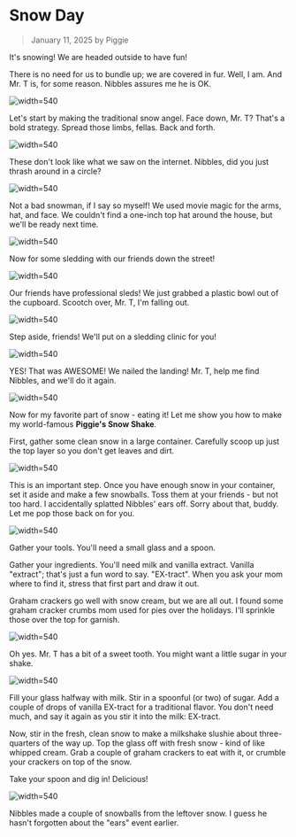 # Snow Day
> January 11, 2025
> by Piggie

It's snowing! We are headed outside to have fun!

There is no need for us to bundle up; we are covered in fur. Well, I am. And Mr. T is, for some reason. Nibbles assures me he is OK.

![width=540](snow.jpg)

Let's start by making the traditional snow angel. Face down, Mr. T? That's a bold strategy. Spread those limbs, fellas. Back and forth.

![width=540](angel1.jpg)

These don't look like what we saw on the internet. Nibbles, did you just thrash around in a circle?

![width=540](angel2.jpg)

Not a bad snowman, if I say so myself! We used movie magic for the arms, hat, and face. We couldn't find a one-inch top hat around the house, but we'll be ready next time.

![width=540](snowman.jpg)

Now for some sledding with our friends down the street!

![width=540](sled1.jpg)

Our friends have professional sleds! We just grabbed a plastic bowl out of the cupboard. Scootch over, Mr. T, I'm falling out.

![width=540](sled2.jpg)

Step aside, friends! We'll put on a sledding clinic for you!

![width=540](sled3.jpg)

YES! That was AWESOME! We nailed the landing! Mr. T, help me find Nibbles, and we'll do it again.

![width=540](sled4.jpg)

Now for my favorite part of snow - eating it! Let me show you how to make my world-famous **Piggie's Snow Shake**.

First, gather some clean snow in a large container. Carefully scoop up just the top layer so you don't get leaves and dirt.

![width=540](shake1.jpg)

This is an important step. Once you have enough snow in your container, set it aside and make a few snowballs. Toss them at your friends - but not too hard. I accidentally splatted Nibbles' ears off. Sorry about that, buddy. Let me pop those back on for you.

![width=540](shake1.5.jpg)

Gather your tools. You'll need a small glass and a spoon.

Gather your ingredients. You'll need milk and vanilla extract. Vanilla "extract"; that's just a fun word to say. "EX-tract". When you ask your mom where to find it, stress that first part and draw it out.

Graham crackers go well with snow cream, but we are all out. I found some graham cracker crumbs mom used for pies over the holidays. I'll sprinkle those over the top for garnish.

![width=540](shake2.jpg)

Oh yes. Mr. T has a bit of a sweet tooth. You might want a little sugar in your shake.

![width=540](shake3.jpg)

Fill your glass halfway with milk. Stir in a spoonful (or two) of sugar. Add a couple of drops of vanilla EX-tract for a traditional flavor. You don't need much, and say it again as you stir it into the milk: EX-tract.

Now, stir in the fresh, clean snow to make a milkshake slushie about three-quarters of the way up. Top the glass off with fresh snow - kind of like whipped cream. Grab a couple of graham crackers to eat with it, or crumble your crackers on top of the snow.

Take your spoon and dig in! Delicious!

![width=540](shake4.jpg)

Nibbles made a couple of snowballs from the leftover snow. I guess he hasn't forgotten about the "ears" event earlier.